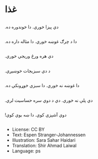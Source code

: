 # غذا

##
.دي پیزا خوري. دا خوندوره ده

##
.دا د چرګ غوښه خوري. دا مثاله داره ده

##
.دي هره ورځ وریجي خوري

##
.د دي سبزیجات خوښیږي

##
.دا غوښه نه خوري. دا سبزي خوړونکي ده

##
.دي پلې نه خوري. دي د دوي سره حساسیت لري

##
!دوي آشپزي کوي. دا ښه بوي کوي

##
* License: CC BY
* Text: Espen Stranger-Johannessen
* Illustration: Sara Sahar Haidari
* Translation: Shir Ahmad Laiwal
* Language: ps
